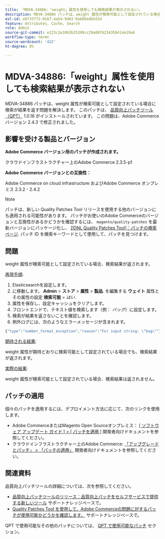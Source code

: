 ```yaml
---
title: 「MDVA-34886:「weight」属性を使用しても検索結果が表示されない」
description: MDVA-34886 パッチは、weight 属性が検索可能として設定されている場合に検索が結果を返す問題を解決します。 このパッチは、[Quality Patches Tool （QPT） ] （/help/announcements/adobe-commerce-announcements/magento-quality-patches-released-new-tool-to-self-serve-quality-patches.md） 1.0.16 がインストールされている場合に利用できます。 この問題は、Adobe Commerce バージョン 2.4.3 で修正されました。
exl-id: e6f33772-0167-4a54-9d62-0ab89edb5d1d
feature: Attributes, Cache, Search
role: Admin
source-git-commit: e223c2e1063b25399cc29a087623435b414e19a6
workflow-type: tm+mt
source-wordcount: '422'
ht-degree: 0%

---
```


# MDVA-34886:「weight」属性を使用しても検索結果が表示されない

MDVA-34886 パッチは、weight 属性が検索可能として設定されている場合に検索が結果を返す問題を解決します。 このパッチは、 [品質向上パッチツール（QPT）](/help/announcements/adobe-commerce-announcements/magento-quality-patches-released-new-tool-to-self-serve-quality-patches.md) 1.0.16 がインストールされています。 この問題は、Adobe Commerce バージョン 2.4.3 で修正されました。

## 影響を受ける製品とバージョン

**Adobe Commerce バージョン用のパッチが作成されます。**

クラウドインフラストラクチャー上のAdobe Commerce 2.3.5-p1

**Adobe Commerce バージョンとの互換性：**

Adobe Commerce on cloud infrastructure およびAdobe Commerce オンプレミス 2.3.2 - 2.4.2

>[!NOTE]
>
>パッチは、新しい Quality Patches Tool リリースを使用する他のバージョンにも適用される可能性があります。 パッチがお使いのAdobe Commerceのバージョンと互換性があるかどうかを確認するには、 `magento/quality-patches` を最新バージョンにパッケージ化し、 [[!DNL Quality Patches Tool]：パッチの検索ページ](https://devdocs.magento.com/quality-patches/tool.html#patch-grid). パッチ ID を検索キーワードとして使用して、パッチを見つけます。

## 問題

weight 属性が検索可能として設定されている場合、検索結果が返されます。

<u>再現手順</u>:

1. Elasticsearchを設定します。
1. に移動します。 **Admin** > **ストア** > **属性** > **製品**. を編集する **ウェイト** 属性とその属性の設定 **検索可能** = *はい*.
1. 属性を保存し、設定キャッシュをクリアします。
1. フロントエンドで、テキスト値を検索します（例： *バッグ*）に設定します。
1. 検索が結果を返さないことを確認します。
1. 例外ログには、次のようなエラーメッセージが含まれます。

```php
{"type":"number_format_exception","reason":"For input string: \"bag\""}
```

<u>期待される結果</u>:

weight 属性が期待どおりに検索可能として設定されている場合でも、検索結果が返されます。

<u>実際の結果</u>:

weight 属性が検索可能として設定されている場合、検索結果は返されません。

## パッチの適用

個々のパッチを適用するには、デプロイメント方法に応じて、次のリンクを使用します。

* Adobe CommerceまたはMagento Open Sourceオンプレミス： [[ ソフトウェア アップデート ガイド ] > [ パッチを適用 ]](https://devdocs.magento.com/guides/v2.4/comp-mgr/patching/mqp.html) 開発者向けドキュメントを参照してください。
* クラウドインフラストラクチャー上のAdobe Commerce: [「アップグレードとパッチ」 > 「パッチの適用」](https://devdocs.magento.com/cloud/project/project-patch.html) 開発者向けドキュメントを参照してください。

## 関連資料

品質向上パッチツールの詳細については、次を参照してください。

* [品質向上パッチツールのリリース：品質向上パッチをセルフサービスで提供する新しいツール](/help/announcements/adobe-commerce-announcements/magento-quality-patches-released-new-tool-to-self-serve-quality-patches.md) サポートナレッジベースで。
* [Quality Patches Tool を使用して、Adobe Commerceの問題に対するパッチが使用可能かどうかを確認します。](/help/support-tools/patches-available-in-qpt-tool/check-patch-for-magento-issue-with-magento-quality-patches.md) サポートナレッジベースで。

QPT で使用可能なその他のパッチについては、 [QPT で使用可能なパッチ](https://support.magento.com/hc/en-us/sections/360010506631-Patches-available-in-QPT-tool-) セクション。
